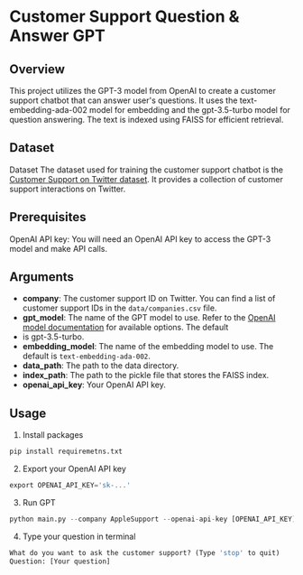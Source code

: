 # Customer Support Question & Answer GPT

## Overview
This project utilizes the GPT-3 model from OpenAI to create a customer support chatbot that can answer user's questions. It uses the text-embedding-ada-002 model for embedding and the gpt-3.5-turbo model for question answering. The text is indexed using FAISS for efficient retrieval.

## Dataset
Dataset
The dataset used for training the customer support chatbot is the [Customer Support on Twitter dataset](https://www.kaggle.com/datasets/thoughtvector/customer-support-on-twitter). It provides a 
collection of customer support interactions on Twitter.

## Prerequisites
OpenAI API key: You will need an OpenAI API key to access the GPT-3 model and make API calls.

## Arguments

* **company**: The customer support ID on Twitter. You can find a list of customer support IDs in the `data/companies.csv` file.
* **gpt_model**: The name of the GPT model to use. Refer to the [OpenAI model documentation](https://platform.openai.com/docs/models/gpt-3-5) for available options. The default 
* is gpt-3.5-turbo.
* **embedding_model**: The name of the embedding model to use. The default is `text-embedding-ada-002`.
* **data_path**: The path to the data directory.
* **index_path**: The path to the pickle file that stores the FAISS index.
* **openai_api_key**: Your OpenAI API key.

## Usage
1. Install packages
```python 
pip install requiremetns.txt
```
2. Export your OpenAI API key
```python
export OPENAI_API_KEY='sk-...'
```
3. Run GPT
```python
python main.py --company AppleSupport --openai-api-key [OPENAI_API_KEY]
```
4. Type your question in terminal
```python
What do you want to ask the customer support? (Type 'stop' to quit)
Question: [Your question]
```

